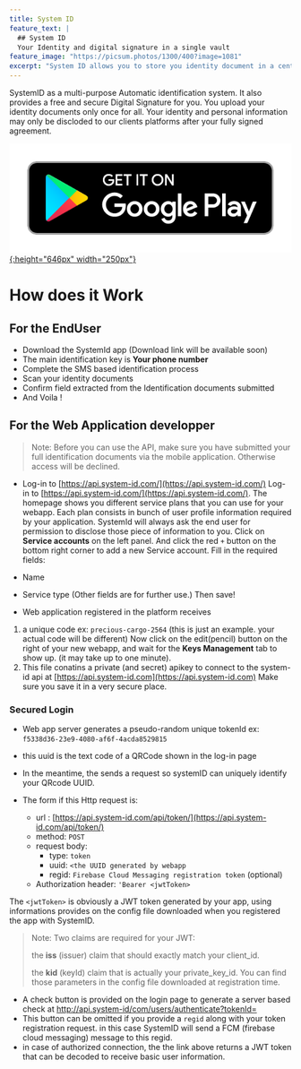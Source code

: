 ```yaml
---
title: System ID
feature_text: |
  ## System ID
  Your Identity and digital signature in a single vault
feature_image: "https://picsum.photos/1300/400?image=1081"
excerpt: "System ID allows you to store you identity document in a central place for future use with platformms requirering high level of identification. Your personal information will never be discosed without your full permission."
---
```


SystemID as a multi-purpose Automatic identification system. It also provides a free and secure Digital Signature for you. You upload your identity documents only once for all. 
Your identity and personal information may only be discloded to our clients platforms after your fully signed agreement.

[![Download Android app](/assets/img/google-play-badge.png){:height="646px" width="250px"}](https://play.google.com/store/apps/details?id=com.brentsys.systemid.idverifier)

# How does it Work

## For the EndUser

- Download the SystemId app (Download link will be available soon)
- The main identification key is **Your phone number**
- Complete the  SMS based identification process 
- Scan your identity documents
- Confirm field extracted from the Identification documents submitted
- And Voila !

## For the Web Application developper

> Note: Before you can use the API, make sure you have submitted your full identification documents via the mobile application. Otherwise access will be declined.


- Log-in to [https://api.system-id.com/](https://api.system-id.com/)
Log-in to [https://api.system-id.com/](https://api.system-id.com/).
The homepage shows you different service plans that you can use for your webapp. Each plan consists in bunch of user profile information required by your application.
SystemId will always ask the end user for permission to disclose those piece of information to you.
Click on **Service accounts** on the left panel.
And click the red `+` button on the bottom right corner to add a new Service account.
Fill in the required fields:
 - Name
 - Service type
(Other fields are for further use.)
Then save!


- Web application registered in the platform receives
1. a unique code ex: `precious-cargo-2564` (this is just an example. your actual code will be different)
Now click on the edit(pencil) button on the right of your new webapp, and wait for the **Keys Management** tab to show up. (it may take up to one minute).
2. This file conatins a private (and secret) apikey to connect to the system-id api at [https://api.system-id.com](https://api.system-id.com)
Make sure you save it in a very secure place.

### Secured Login
- Web app server generates a pseudo-random unique tokenId ex: `f5338d36-23e9-4080-af6f-4acda8529815`
- this uuid is the text code of a QRCode shown in the log-in page
- In the meantime, the sends a request so systemID can uniquely identify your QRcode UUID.

- The form if this Http request is:
  - url : [https://api.system-id.com/api/token/](https://api.system-id.com/api/token/)
  - method: `POST`
  - request body:
      - type: `token`
      - uuid: `<the UUID generated by webapp`
      - regid: `Firebase Cloud Messaging registration token` (optional)
  - Authorization header: `'Bearer <jwtToken>`
  
The `<jwtToken>` is obviously a JWT token generated by your app, using informations provides on the config file downloaded when you registered the app with SystemID.

> Note: Two claims are required for your JWT:
> 
> the **iss** (issuer) claim that should exactly match your client_id. 
> 
> the **kid** (keyId) claim that is actually your private_key_id.
> You can find those parameters in the config file downloaded at registration time.
 

- A check button is provided on the login page to generate a server based check at http://api.system-id/com/users/authenticate?tokenId=<tokenId>
- This button can be omitted if you provide a `regid`  along with your token registration request. in this case SystemID will send a FCM (firebase cloud messaging) message to this regid. 
- in case of authorized connection, the the link above returns a JWT token that can be decoded to receive basic user information.


